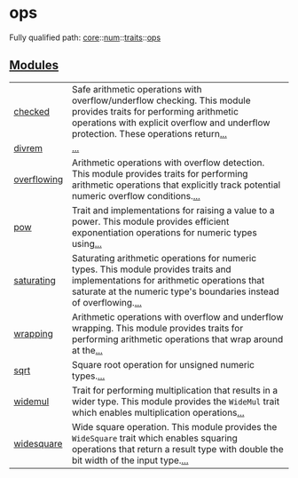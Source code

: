 # ops

Fully qualified path: [core](./core.md)::[num](./core-num.md)::[traits](./core-num-traits.md)::[ops](./core-num-traits-ops.md)


[Modules](./core-num-traits-ops-modules.md)
 ---
| | |
|:---|:---|
| [checked](./core-num-traits-ops-checked.md) | Safe arithmetic operations with overflow/underflow checking. This module provides traits for performing arithmetic operations with explicit overflow and underflow protection. These operations return[...](./core-num-traits-ops-checked.md) |
| [divrem](./core-num-traits-ops-divrem.md) | [...](./core-num-traits-ops-divrem.md) |
| [overflowing](./core-num-traits-ops-overflowing.md) | Arithmetic operations with overflow detection. This module provides traits for performing arithmetic operations that explicitly track potential numeric overflow conditions.[...](./core-num-traits-ops-overflowing.md) |
| [pow](./core-num-traits-ops-pow.md) | Trait and implementations for raising a value to a power. This module provides efficient exponentiation operations for numeric types using[...](./core-num-traits-ops-pow.md) |
| [saturating](./core-num-traits-ops-saturating.md) | Saturating arithmetic operations for numeric types. This module provides traits and implementations for arithmetic operations that saturate at the numeric type's boundaries instead of overflowing.[...](./core-num-traits-ops-saturating.md) |
| [wrapping](./core-num-traits-ops-wrapping.md) | Arithmetic operations with overflow and underflow wrapping. This module provides traits for performing arithmetic operations that wrap around at the[...](./core-num-traits-ops-wrapping.md) |
| [sqrt](./core-num-traits-ops-sqrt.md) | Square root operation for unsigned numeric types.[...](./core-num-traits-ops-sqrt.md) |
| [widemul](./core-num-traits-ops-widemul.md) | Trait for performing multiplication that results in a wider type. This module provides the `WideMul`  trait which enables multiplication operations[...](./core-num-traits-ops-widemul.md) |
| [widesquare](./core-num-traits-ops-widesquare.md) | Wide square operation. This module provides the `WideSquare`  trait which enables squaring operations that return a result type with double the bit width of the input type.[...](./core-num-traits-ops-widesquare.md) |
